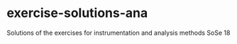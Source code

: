 # exercise-solutions-ana
Solutions of the exercises for instrumentation and analysis methods SoSe 18
